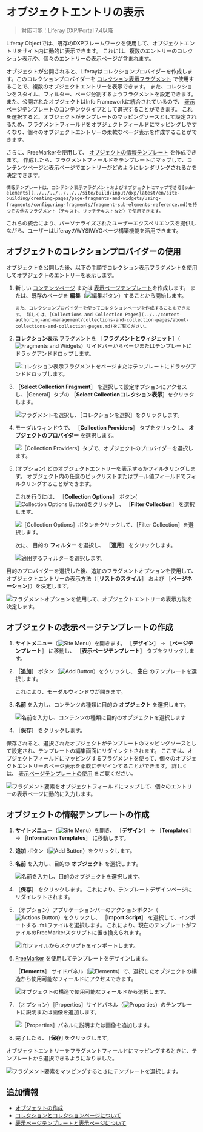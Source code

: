 # オブジェクトエントリの表示

> 対応可能：Liferay DXP/Portal 7.4以降

Liferay Objectでは、既存のDXPフレームワークを使用して、オブジェクトエントリをサイト内に動的に表示できます。 これには、複数のエントリーのコレクション表示や、個々のエントリーの表示ページが含まれます。

オブジェクトが公開されると、Liferayはコレクションプロバイダーを作成します。このコレクションプロバイダーを [コレクション表示フラグメント](../../site-building/displaying-content/additional-content-display-options/displaying-collections.md#adding-a-collection-display-fragment-to-a-page) で使用することで、複数のオブジェクトエントリーを表示できます。 また、コレクションをスタイル、フィルター、ページ分割するようフラグメントを設定できます。 また、公開されたオブジェクトはInfo Frameworkに統合されているので、 [表示ページテンプレート](../../site-building/displaying-content/using-display-page-templates/about-display-page-templates-and-display-pages.md)のコンテンツタイプとして選択することができます。 これを選択すると、オブジェクトがテンプレートのマッピングソースとして設定されるため、フラグメントフィールドをオブジェクトフィールドにマッピングしやすくなり、個々のオブジェクトエントリーの柔軟なページ表示を作成することができます。

さらに、FreeMarkerを使用して、 [オブジェクトの情報テンプレート](#creating-information-templates-for-objects) を作成できます。 作成したら、フラグメントフィールドをテンプレートにマップして、コンテンツページと表示ページでエントリーがどのようにレンダリングされるかを決定できます。

```{note}
情報テンプレートは、コンテンツ表示フラグメントおよびオブジェクトにマップできる[sub-elements](../../../../../../site/build/input/dxp/latest/en/site-building/creating-pages/page-fragments-and-widgets/using-fragments/configuring-fragments/fragment-sub-elements-reference.md)を持つその他のフラグメント（テキスト、リッチテキストなど）で使用できます。
```

これらの統合により、パーソナライズされたユーザーエクスペリエンスを提供しながら、ユーザーはLiferayのWYSIWYGページ構築機能を活用できます。

## オブジェクトのコレクションプロバイダーの使用

オブジェクトを公開した後、以下の手順でコレクション表示フラグメントを使用してオブジェクトのエントリーを表示します。

1. 新しい [コンテンツページ](../../site-building/creating-pages/using-content-pages.md) または [表示ページテンプレート](../../site-building/displaying-content/using-display-page-templates/creating-and-managing-display-page-templates.md)を作成します。 または、既存のページを **編集**（![編集ボタン](../../images/icon-edit-pencil.png)）することから開始します。

   ```{note}
   また、コレクションプロバイダーを使ってコレクションページを作成することもできます。 詳しくは、[Collections and Collection Pages](../../content-authoring-and-management/collections-and-collection-pages/about-collections-and-collection-pages.md)をご覧ください。
   ```

1. **コレクション表示** フラグメントを ［**フラグメントとウィジェット**］（![Fragments and Widgets](../../images/icon-plus.png)）サイドバーからページまたはテンプレートにドラッグアンドドロップします。

   ![コレクション表示フラグメントをページまたはテンプレートにドラッグアンドドロップします。](./displaying-object-entries/images/01.png)

1. ［**Select Collection Fragment**］ を選択して設定オプションにアクセスし、［General］タブの ［**Select Collectionコレクション表示**］をクリックします。

   ![フラグメントを選択し、［コレクションを選択］をクリックします。](../objects/displaying-object-entries/images/02.png)

1. モーダルウィンドウで、 ［**Collection Providers**］ タブをクリックし、 **オブジェクトのプロバイダー** を選択します。

   ![［Collection Providers］タブで、オブジェクトのプロバイダーを選択します。](./displaying-object-entries/images/03.png)

1. (オプション) どのオブジェクトエントリーを表示するかフィルタリングします。 オブジェクト内の任意のピックリストまたはブール値フィールドでフィルタリングすることができます。

   これを行うには、 ［**Collection Options**］ ボタン(![Collection Options Button](../../images/icon-actions.png))をクリックし、 ［**Filter Collection**］ を選択します。

   ![［Collection Options］ボタンをクリックして、［Filter Collection］を選択します。](./displaying-object-entries/images/04.png)

   次に、 目的の **フィルター** を選択し、 ［**適用**］ をクリックします。

   ![適用するフィルターを選択します。](./displaying-object-entries/images/05.png)

目的のプロバイダーを選択した後、追加のフラグメントオプションを使用して、オブジェクトエントリーの表示方法（［**リストのスタイル**］ および ［**ページネーション**］）を決定します。

![フラグメントオプションを使用して、オブジェクトエントリーの表示方法を決定します。](./displaying-object-entries/images/06.png)

## オブジェクトの表示ページテンプレートの作成

1. **サイトメニュー**（![Site Menu](../../images/icon-menu.png)）を開きます。 ［**デザイン**］ &rarr; ［**ページテンプレート**］ に移動し、 ［**表示ページテンプレート**］ タブをクリックします。

1. ［**追加**］ ボタン（![Add Button](../../images/icon-add.png)）をクリックし、 **空白** のテンプレートを選択します。

   これにより、モーダルウィンドウが開きます。

1. **名前** を入力し、コンテンツの種類に目的の **オブジェクト** を選択します。

   ![名前を入力し、コンテンツの種類に目的のオブジェクトを選択します](./displaying-object-entries/images/07.png)

1. ［**保存**］ をクリックします。

保存されると、選択されたオブジェクトがテンプレートのマッピングソースとして設定され、テンプレートの編集画面にリダイレクトされます。 ここでは、オブジェクトフィールドにマッピングするフラグメントを使って、個々のオブジェクトエントリーのページ表示を柔軟にデザインすることができます。 詳しくは、 [表示ページテンプレートの使用](../../site-building/displaying-content/using-display-page-templates/about-display-page-templates-and-display-pages.md) をご覧ください。

![フラグメント要素をオブジェクトフィールドにマップして、個々のエントリーの表示ページに動的に入力します。](./displaying-object-entries/images/08.png)

## オブジェクトの情報テンプレートの作成

1. **サイトメニュー**（![Site Menu](../../images/icon-product-menu.png)）を開き、 ［**デザイン**］ &rarr; ［**Templates**］ &rarr; ［**Information Templates**］ に移動します。

1. **追加** ボタン（![Add Button](../../images/icon-add.png)）をクリックします。

1. **名前** を入力し、目的の **オブジェクト** を選択します。

   ![名前を入力し、目的のオブジェクトを選択します。](./displaying-object-entries/images/09.png)

1. ［**保存**］ をクリックします。 これにより、テンプレートデザインページにリダイレクトされます。

1. （オプション）アプリケーションバーのアクションボタン（![Actions Button](../../images/icon-actions.png)）をクリックし、 ［**Import Script**］ を選択して、インポートする`.ftl`ファイルを選択します。 これにより、現在のテンプレートがファイルのFreeMarkerスクリプトに置き換えられます。

   ![.ftlファイルからスクリプトをインポートします。](./displaying-object-entries/images/10.png)

1. [FreeMarker](https://freemarker.apache.org) を使用してテンプレートをデザインします。

   ［**Elements**］ サイドパネル（![Elements](../../images/icon-list-ul.png)）で、選択したオブジェクトの構造から使用可能なフィールドにアクセスできます。

   ![オブジェクトの構造で使用可能なフィールドから選択します。](./displaying-object-entries/images/11.png)

1. （オプション）［Properties］サイドパネル（![Properties](../../images/icon-cog3.png)）のテンプレートに説明または画像を追加します。

   ![［Properties］パネルに説明または画像を追加します。](./displaying-object-entries/images/12.png)

1. 完了したら、 [**保存**] をクリックします。

オブジェクトエントリーをフラグメントフィールドにマッピングするときに、テンプレートから選択できるようになりました。

![フラグメント要素をマッピングするときにテンプレートを選択します。](./displaying-object-entries/images/13.png)

## 追加情報

* [オブジェクトの作成](./creating-and-managing-objects/creating-objects.md)
* [コレクションとコレクションページについて](../../content-authoring-and-management/collections-and-collection-pages/about-collections-and-collection-pages.md)
* [表示ページテンプレートと表示ページについて](../../site-building/displaying-content/using-display-page-templates/about-display-page-templates-and-display-pages.md)
